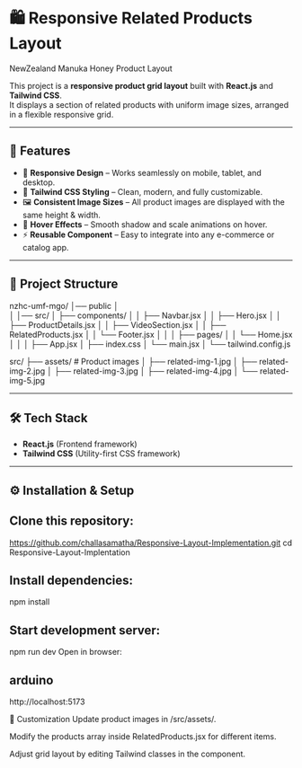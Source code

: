 # 🛍️ Responsive Related Products Layout 
NewZealand Manuka Honey Product Layout

This project is a **responsive product grid layout** built with **React.js** and **Tailwind CSS**.  
It displays a section of related products with uniform image sizes, arranged in a flexible responsive grid.

---

## 🚀 Features

- 📱 **Responsive Design** – Works seamlessly on mobile, tablet, and desktop.  
- 🎨 **Tailwind CSS Styling** – Clean, modern, and fully customizable.  
- 🖼️ **Consistent Image Sizes** – All product images are displayed with the same height & width.  
- 🔄 **Hover Effects** – Smooth shadow and scale animations on hover.  
- ⚡ **Reusable Component** – Easy to integrate into any e-commerce or catalog app.  

---

## 📂 Project Structure

nzhc-umf-mgo/
│── public
│   
│
│── src/
│   ├── components/
│   │   ├── Navbar.jsx
│   │   ├── Hero.jsx
│   │   ├── ProductDetails.jsx
│   │   ├── VideoSection.jsx
│   │   ├── RelatedProducts.jsx
│   │   └── Footer.jsx
│   │
│   ├── pages/
│   │   └── Home.jsx
│   │
│   ├── App.jsx
│   ├── index.css
│   └── main.jsx
│
└── tailwind.config.js

src/
├── assets/ # Product images
│ ├── related-img-1.jpg
│ ├── related-img-2.jpg
│ ├── related-img-3.jpg
│ ├── related-img-4.jpg
│ └── related-img-5.jpg

---

## 🛠️ Tech Stack

- **React.js** (Frontend framework)  
- **Tailwind CSS** (Utility-first CSS framework)  

---

## ⚙️ Installation & Setup

## Clone this repository:
   https://github.com/challasamatha/Responsive-Layout-Implementation.git
   cd Responsive-Layout-Implentation
   
## Install dependencies:
npm install

## Start development server:
npm run dev
Open in browser:

## arduino
http://localhost:5173

🎯 Customization
Update product images in /src/assets/.

Modify the products array inside RelatedProducts.jsx for different items.

Adjust grid layout by editing Tailwind classes in the component.

